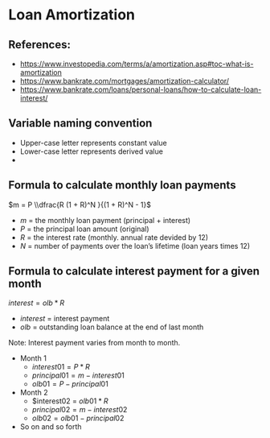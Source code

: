 # Loan Amortization

## References:

- https://www.investopedia.com/terms/a/amortization.asp#toc-what-is-amortization
- https://www.bankrate.com/mortgages/amortization-calculator/
- https://www.bankrate.com/loans/personal-loans/how-to-calculate-loan-interest/

## Variable naming convention

- Upper-case letter represents constant value
- Lower-case letter represents derived value
- 
## Formula to calculate monthly loan payments

$m = P \\dfrac{R (1 + R)^N }{(1 + R)^N - 1}$

- $m$ = the monthly loan payment (principal + interest)
- $P$	= the principal loan amount (original)
- $R$	= the interest rate (monthly. annual rate devided by 12)
- $N$	= number of payments over the loan’s lifetime (loan years times 12)

## Formula to calculate interest payment for a given month

$interest = olb * R$

- $interest$ = interest payment
- $olb$ = outstanding loan balance at the end of last month
  
Note: Interest payment varies from month to month.

- Month 1
  - $interest01 = P * R$
  - $principal01 = m - interest01$
  - $olb01 = P - principal01$
- Month 2
  - $interest02 = $olb01 * R$
  - $principal02 = m - interest02$
  - $olb02 = olb01 - principal02$
- So on and so forth
  
